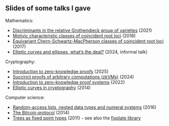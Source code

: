 
Slides of some talks I gave
---------------------------

Mathematics:

* [Discriminants in the relative Grothendieck group of varieties](mathematics/grothendieck_2021.pdf) (2021)
* [Motivic characteristic classes of coincident root loci](mathematics/motivic_2018.pdf) (2018)
* [Equivariant Chern-Schwartz-MacPherson classes of coincident root loci](mathematics/csm_2017.pdf) (2017)
* [Elliptic curves and ellipses, what’s the deal?](mathematics/elliptic_curves_2024.pdf) (2024, informal talk)

Cryptography:

* [Introduction to zero-knowledge proofs](computer_science/zk_proofs_2025.pdf) (2025)
* [Succinct proofs of arbitrary computations (zkVMs)](computer_science/zkvm_talk_2024.pdf) (2024)
* [Introduction to zero-knowledge proof systems](computer_science/zk_proofs_intro_2022.pdf) (2022)
* [Elliptic curves in cryptography](computer_science/elliptic_curve_crypto_2014.pdf) (2014)

Computer science:

* [Random-access lists, nested data types and numeral systems](computer_science/leipzig_2016.pdf) (2016)
* [The Bitcoin protocol](computer_science/bitcoin_protocol_2014.pdf) (2014)
* [Trees as fixed point types](computer_science/fixplate_2011.pdf) (2011) - see also the [fixplate library](https://hackage.haskell.org/package/fixplate)
